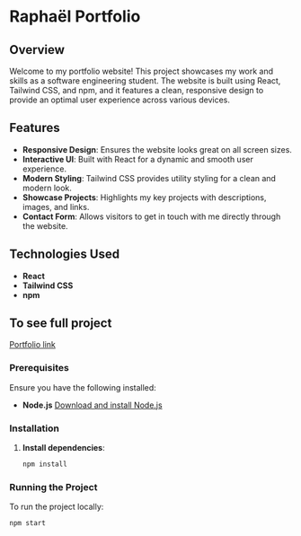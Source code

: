 # Raphaël Portfolio

## Overview
Welcome to my portfolio website! This project showcases my work and skills as a software engineering student. The website is built using React, Tailwind CSS, and npm, and it features a clean, responsive design to provide an optimal user experience across various devices.

## Features
- **Responsive Design**: Ensures the website looks great on all screen sizes.
- **Interactive UI**: Built with React for a dynamic and smooth user experience.
- **Modern Styling**: Tailwind CSS provides utility styling for a clean and modern look.
- **Showcase Projects**: Highlights my key projects with descriptions, images, and links.
- **Contact Form**: Allows visitors to get in touch with me directly through the website.

## Technologies Used
- **React**
- **Tailwind CSS**
- **npm**

## To see full project
[Portfolio link](https://nathonana.com/)


### Prerequisites
Ensure you have the following installed:
- **Node.js** [Download and install Node.js](https://nodejs.org/)

### Installation
1. **Install dependencies**:
    ```bash
    npm install
    ```

### Running the Project
To run the project locally:
```bash
npm start
